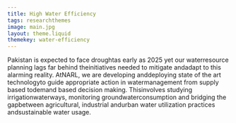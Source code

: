 ```yaml
---
title: High Water Efficiency
tags: researchthemes
image: main.jpg
layout: theme.liquid
themekey: water-efficiency
---
```


Pakistan is expected to face droughtas early as 2025 yet our waterresource planning lags far behind theinitiatives needed to mitigate andadapt to this alarming reality. AtNARL, we are developing anddeploying state of the art technologyto guide appropriate action in watermanagement from supply based todemand based decision making. Thisinvolves studying irrigationwaterways, monitoring groundwaterconsumption and bridging the gapbetween agricultural, industrial andurban water utilization practices andsustainable water usage.